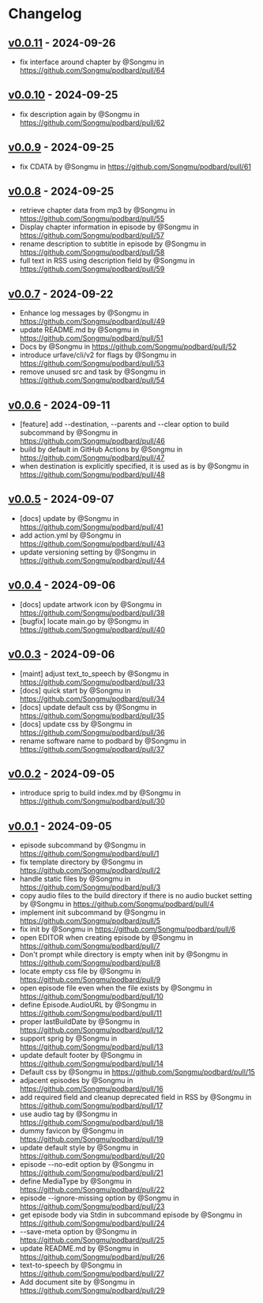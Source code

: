 # Changelog

## [v0.0.11](https://github.com/Songmu/podbard/compare/v0.0.10...v0.0.11) - 2024-09-26
- fix interface around chapter by @Songmu in https://github.com/Songmu/podbard/pull/64

## [v0.0.10](https://github.com/Songmu/podbard/compare/v0.0.9...v0.0.10) - 2024-09-25
- fix description again by @Songmu in https://github.com/Songmu/podbard/pull/62

## [v0.0.9](https://github.com/Songmu/podbard/compare/v0.0.8...v0.0.9) - 2024-09-25
- fix CDATA by @Songmu in https://github.com/Songmu/podbard/pull/61

## [v0.0.8](https://github.com/Songmu/podbard/compare/v0.0.7...v0.0.8) - 2024-09-25
- retrieve chapter data from mp3 by @Songmu in https://github.com/Songmu/podbard/pull/55
- Display chapter information in episode by @Songmu in https://github.com/Songmu/podbard/pull/57
- rename description to subtitle in episode by @Songmu in https://github.com/Songmu/podbard/pull/58
- full text in RSS using description field by @Songmu in https://github.com/Songmu/podbard/pull/59

## [v0.0.7](https://github.com/Songmu/podbard/compare/v0.0.6...v0.0.7) - 2024-09-22
- Enhance log messages by @Songmu in https://github.com/Songmu/podbard/pull/49
- update README.md by @Songmu in https://github.com/Songmu/podbard/pull/51
- Docs by @Songmu in https://github.com/Songmu/podbard/pull/52
- introduce urfave/cli/v2 for flags by @Songmu in https://github.com/Songmu/podbard/pull/53
- remove unused src and task by @Songmu in https://github.com/Songmu/podbard/pull/54

## [v0.0.6](https://github.com/Songmu/podbard/compare/v0.0.5...v0.0.6) - 2024-09-11
- [feature] add --destination, --parents and --clear option to build subcommand by @Songmu in https://github.com/Songmu/podbard/pull/46
- build by default in GitHub Actions by @Songmu in https://github.com/Songmu/podbard/pull/47
- when destination is explicitly specified, it is used as is by @Songmu in https://github.com/Songmu/podbard/pull/48

## [v0.0.5](https://github.com/Songmu/podbard/compare/v0.0.4...v0.0.5) - 2024-09-07
- [docs] update by @Songmu in https://github.com/Songmu/podbard/pull/41
- add action.yml by @Songmu in https://github.com/Songmu/podbard/pull/43
- update versioning setting by @Songmu in https://github.com/Songmu/podbard/pull/44

## [v0.0.4](https://github.com/Songmu/podbard/compare/v0.0.3...v0.0.4) - 2024-09-06
- [docs] update artwork icon by @Songmu in https://github.com/Songmu/podbard/pull/38
- [bugfix] locate main.go by @Songmu in https://github.com/Songmu/podbard/pull/40

## [v0.0.3](https://github.com/Songmu/podbard/compare/v0.0.2...v0.0.3) - 2024-09-06
- [maint] adjust text_to_speech by @Songmu in https://github.com/Songmu/podbard/pull/33
- [docs] quick start by @Songmu in https://github.com/Songmu/podbard/pull/34
- [docs] update default css by @Songmu in https://github.com/Songmu/podbard/pull/35
- [docs] update css by @Songmu in https://github.com/Songmu/podbard/pull/36
- rename software name to podbard by @Songmu in https://github.com/Songmu/podbard/pull/37

## [v0.0.2](https://github.com/Songmu/podbard/compare/v0.0.1...v0.0.2) - 2024-09-05
- introduce sprig to build index.md by @Songmu in https://github.com/Songmu/podbard/pull/30

## [v0.0.1](https://github.com/Songmu/podbard/commits/v0.0.1) - 2024-09-05
- episode subcommand by @Songmu in https://github.com/Songmu/podbard/pull/1
- fix template directory by @Songmu in https://github.com/Songmu/podbard/pull/2
- handle static files by @Songmu in https://github.com/Songmu/podbard/pull/3
- copy audio files to the build directory if there is no audio bucket setting by @Songmu in https://github.com/Songmu/podbard/pull/4
- implement init subcommand by @Songmu in https://github.com/Songmu/podbard/pull/5
- fix init by @Songmu in https://github.com/Songmu/podbard/pull/6
- open EDITOR when creating episode by @Songmu in https://github.com/Songmu/podbard/pull/7
- Don't prompt while directory is empty when init by @Songmu in https://github.com/Songmu/podbard/pull/8
- locate empty css file by @Songmu in https://github.com/Songmu/podbard/pull/9
- open episode file even when the file exists by @Songmu in https://github.com/Songmu/podbard/pull/10
- define Episode.AudioURL by @Songmu in https://github.com/Songmu/podbard/pull/11
- proper lastBuildDate by @Songmu in https://github.com/Songmu/podbard/pull/12
- support sprig by @Songmu in https://github.com/Songmu/podbard/pull/13
- update default footer by @Songmu in https://github.com/Songmu/podbard/pull/14
- Default css by @Songmu in https://github.com/Songmu/podbard/pull/15
- adjacent episodes by @Songmu in https://github.com/Songmu/podbard/pull/16
- add required field and cleanup deprecated field in RSS by @Songmu in https://github.com/Songmu/podbard/pull/17
- use audio tag by @Songmu in https://github.com/Songmu/podbard/pull/18
- dummy favicon by @Songmu in https://github.com/Songmu/podbard/pull/19
- update default style by @Songmu in https://github.com/Songmu/podbard/pull/20
- episode --no-edit option by @Songmu in https://github.com/Songmu/podbard/pull/21
- define MediaType by @Songmu in https://github.com/Songmu/podbard/pull/22
- episode --ignore-missing option by @Songmu in https://github.com/Songmu/podbard/pull/23
- get episode body via Stdin in subcommand episode by @Songmu in https://github.com/Songmu/podbard/pull/24
- --save-meta option by @Songmu in https://github.com/Songmu/podbard/pull/25
- update README.md by @Songmu in https://github.com/Songmu/podbard/pull/26
- text-to-speech by @Songmu in https://github.com/Songmu/podbard/pull/27
- Add document site by @Songmu in https://github.com/Songmu/podbard/pull/29
